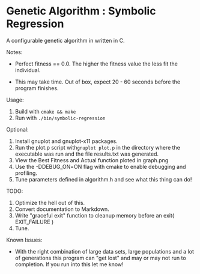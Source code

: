 Genetic Algorithm : Symbolic Regression
=================

A configurable genetic algorithm in written in C.

Notes:

- Perfect fitness == 0.0. The higher the fitness value the less fit the individual.

- This may take time. Out of box, expect 20 - 60 seconds before the program finishes.

Usage:

1. Build with `cmake && make`
2. Run with `./bin/symbolic-regression`

Optional:

1. Install gnuplot and gnuplot-x11 packages.
2. Run the plot.p script with`gnuplot plot.p` in the directory where the executable was run and the file results.txt was generated.
3. View the Best Fitness and Actual function ploted in graph.png 
4. Use the -DDEBUG_ON=ON flag with cmake to enable debugging and profiling.
5. Tune parameters defined in algorithm.h and see what this thing
can do!

TODO:

1. Optimize the hell out of this.
2. Convert documentation to Markdown.
3. Write "graceful exit" function to cleanup memory before an 
exit( EXIT_FAILURE ) 
4. Tune.

Known Issues:

- With the right combination of large data sets, large populations and a lot of generations this program can "get lost" and may or may not run to completion. If you run into this let me know!
 

